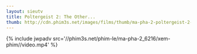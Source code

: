 ```yaml
---
layout: sieutv
title: Poltergeist 2: The Other...
thumb: http://cdn.phim3s.net/images/films/thumb/ma-pha-2-poltergeist-2-the-other-side-1986.jpg
---
```

{% include jwpadv src='//phim3s.net/phim-le/ma-pha-2_6216/xem-phim//video.mp4' %}